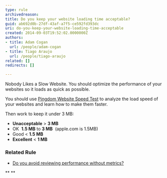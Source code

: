 ```yaml
---
type: rule
archivedreason: 
title: Do you keep your website loading time acceptable?
guid: ab692d0b-27df-43af-a7f5-ce592fd393dc
uri: do-you-keep-your-website-loading-time-acceptable
created: 2014-09-03T19:52:02.0000000Z
authors:
- title: Adam Cogan
  url: /people/adam-cogan
- title: Tiago Araujo
  url: /people/tiago-araujo
related: []
redirects: []

---
```


Nobody Likes a Slow Website. You should optimize the performance of your websites so it loads as quick as possible. 
<!--endintro-->

You should use     [Pingdom Website Speed Test](http&#58;//tools.pingdom.com/fpt/) to analyze the load speed of your websites and learn how to make them faster.

Then work to keep it under 3 MB:


* **Unacceptable**  &gt; 
          **3 MB**
* OK  **1.5 MB** to 
          **3 MB**  (apple.com is 1.5MB)
* Good &lt; 
          **1.5 MB**
* **Excellent**  &lt; 
          **1 MB**



### Related Rule

* [Do you avoid reviewing performance without metrics?](/do-you-avoid-reviewing-performance-without-metrics)

 **
**

